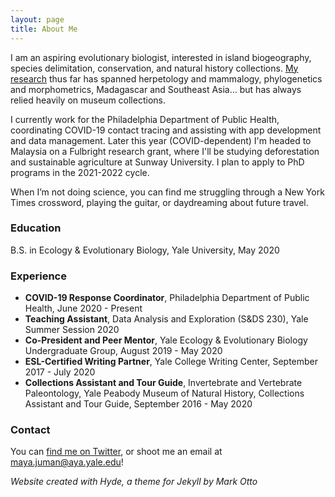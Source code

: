 ```yaml
---
layout: page
title: About Me
---
```


I am an aspiring evolutionary biologist, interested in island biogeography, species delimitation, conservation, and natural history collections. <a href="research">My research</a> thus far has spanned herpetology and mammalogy, phylogenetics and morphometrics, Madagascar and Southeast Asia… but has always relied heavily on museum collections.

I currently work for the Philadelphia Department of Public Health, coordinating COVID-19 contact tracing and assisting with app development and data management. Later this year (COVID-dependent) I'm headed to Malaysia on a Fulbright research grant, where I'll be studying deforestation and sustainable agriculture at Sunway University. I plan to apply to PhD programs in the 2021-2022 cycle.

When I’m not doing science, you can find me struggling through a New York Times crossword, playing the guitar, or daydreaming about future travel.

### Education

B.S. in Ecology & Evolutionary Biology,  Yale University,  May 2020

### Experience

- **COVID-19 Response Coordinator**, Philadelphia Department of Public Health, June 2020 - Present
- **Teaching Assistant**,  Data Analysis and Exploration (S&DS 230),  Yale Summer Session 2020
- **Co-President and Peer Mentor**, Yale Ecology & Evolutionary Biology Undergraduate Group, August 2019 - May 2020
- **ESL-Certified Writing Partner**,  Yale College Writing Center,  September 2017 - July 2020
- **Collections Assistant and Tour Guide**,  Invertebrate and Vertebrate Paleontology,  Yale Peabody Museum of Natural History,  Collections Assistant and Tour Guide,  September 2016 - May 2020

### Contact

You can <a href="https://twitter.com/mayajuman" target="_blank">find me on Twitter</a>, or shoot me an email at maya.juman@aya.yale.edu!

*Website created with Hyde, a theme for Jekyll by Mark Otto*
